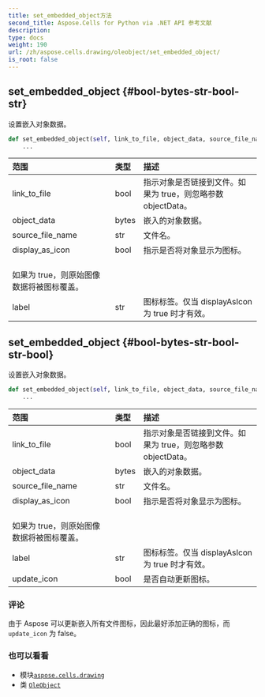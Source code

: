 ```yaml
---
title: set_embedded_object方法
second_title: Aspose.Cells for Python via .NET API 参考文献
description:
type: docs
weight: 190
url: /zh/aspose.cells.drawing/oleobject/set_embedded_object/
is_root: false
---
```

##  set_embedded_object {#bool-bytes-str-bool-str}
设置嵌入对象数据。



```python
def set_embedded_object(self, link_to_file, object_data, source_file_name, display_as_icon, label):
    ...
```


|范围|类型|描述|
| :- | :- | :- |
| link_to_file | bool |指示对象是否链接到文件。如果为 true，则忽略参数 objectData。|
| object_data | bytes |嵌入的对象数据。|
| source_file_name | str |文件名。|
| display_as_icon | bool |指示是否将对象显示为图标。<br/>如果为 true，则原始图像数据将被图标覆盖。|
| label | str |图标标签。仅当 displayAsIcon 为 true 时才有效。|


##  set_embedded_object {#bool-bytes-str-bool-str-bool}
设置嵌入对象数据。



```python
def set_embedded_object(self, link_to_file, object_data, source_file_name, display_as_icon, label, update_icon):
    ...
```


|范围|类型|描述|
| :- | :- | :- |
| link_to_file | bool |指示对象是否链接到文件。如果为 true，则忽略参数 objectData。|
| object_data | bytes |嵌入的对象数据。|
| source_file_name | str |文件名。|
| display_as_icon | bool |指示是否将对象显示为图标。<br/>如果为 true，则原始图像数据将被图标覆盖。|
| label | str |图标标签。仅当 displayAsIcon 为 true 时才有效。|
| update_icon | bool |是否自动更新图标。|
### 评论

由于 Aspose 可以更新嵌入所有文件图标，因此最好添加正确的图标，而 `update_icon` 为 false。


### 也可以看看

* 模块[`aspose.cells.drawing`](../../)
* 类 [`OleObject`](/cells/python-net/zh/aspose.cells.drawing/oleobject)
